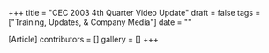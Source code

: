 +++
title = "CEC 2003 4th Quarter Video Update"
draft = false
tags = ["Training, Updates, & Company Media"]
date = ""

[Article]
contributors = []
gallery = []
+++